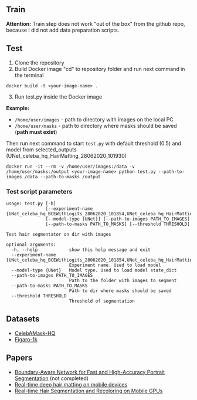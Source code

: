 ## Train
**Attention:** Train step does not work "out of the box" from the github repo, because I did not add data preparation scripts.

## Test
1. Clone the repository
2. Build Docker image
"cd" to repository folder and run next command in the terminal
```
docker build -t <your-image-name> .
```
3. Run test.py inside the Docker image

**Example:**
- `/home/user/images` - path to directory with images on the local PC
- `/home/user/masks` - path to directory where masks should be saved (**path must exist**)

Then run next command to start `test.py` with default threshold (0.5) and model from selected_outputs (UNet_celeba_hq_HairMatting_28062020_101930)
```
docker run -it --rm -v /home/user/images:/data -v /home/user/masks:/output <your-image-name> python test.py --path-to-images /data --path-to-masks /output
```

### Test script parameters
```
usage: test.py [-h]
               [--experiment-name {UNet_celeba_hq_BCEWithLogits_28062020_101854,UNet_celeba_hq_HairMatting_28062020_101930}]
               [--model-type {UNet}] [--path-to-images PATH_TO_IMAGES]
               [--path-to-masks PATH_TO_MASKS] [--threshold THRESHOLD]

Test hair segmentator on dir with images

optional arguments:
  -h, --help            show this help message and exit
  --experiment-name {UNet_celeba_hq_BCEWithLogits_28062020_101854,UNet_celeba_hq_HairMatting_28062020_101930}
                        Experiment name. Used to load model
  --model-type {UNet}   Model type. Used to load model state_dict
  --path-to-images PATH_TO_IMAGES
                        Path to the folder with images to segment
  --path-to-masks PATH_TO_MASKS
                        Path to dir where masks should be saved
  --threshold THRESHOLD
                        Threshold of segmentation
```

## Datasets
- [CelebAMask-HQ](https://github.com/switchablenorms/CelebAMask-HQ)
- [Figaro-1k](http://projects.i-ctm.eu/it/progetto/figaro-1k)

## Papers
- [Boundary-Aware Network for Fast and High-Accuracy Portrait Segmentation](https://arxiv.org/abs/1901.03814) (not completed)
- [Real-time deep hair matting on mobile devices](https://arxiv.org/abs/1712.07168)
- [Real-time Hair Segmentation and Recoloring on Mobile GPUs](https://arxiv.org/abs/1907.06740)